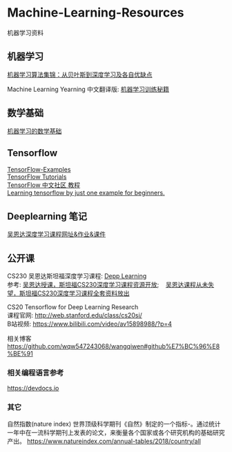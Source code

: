 # Machine-Learning-Resources
机器学习资料


## 机器学习
[机器学习算法集锦：从贝叶斯到深度学习及各自优缺点](https://zhuanlan.zhihu.com/p/25327755)  

Machine Learning Yearning
中文翻译版: [机器学习训练秘籍](https://accepteddoge.github.io/machine-learning-yearning-cn/docs/home/)


## 数学基础

[机器学习的数学基础](http://www.ai-start.com/dl2017/html/math.html#header-n101)  


## Tensorflow 

[TensorFlow-Examples](https://github.com/aymericdamien/TensorFlow-Examples)  
[TensorFlow Tutorials](https://github.com/pkmital/tensorflow_tutorials)  
[TensorFlow 中文社区 教程](http://www.tensorfly.cn/tfdoc/get_started/introduction.html)  
[Learning tensorflow by just one example for beginners.](https://github.com/yule-li/tensorflow-practice)


## Deeplearning 笔记
[吴恩达深度学习课程网址&作业&课件](https://www.jianshu.com/p/769fc6fe9b0a)  

## 公开课
CS230 吴恩达斯坦福深度学习课程: [Depp Learning](http://cs230.stanford.edu/index.html)  
参考: [吴恩达授课，斯坦福CS230深度学习课程资源开放](https://zhuanlan.zhihu.com/p/38327238); &nbsp;&nbsp; [吴恩达课程从未失望，斯坦福CS230深度学习课程全套资料放出](https://zhuanlan.zhihu.com/p/38426219)

CS20 Tensorflow for Deep Learning Research  
课程官网: http://web.stanford.edu/class/cs20si/    
B站视频: https://www.bilibili.com/video/av15898988/?p=4



相关博客
https://github.com/wqw547243068/wangqiwen#github%E7%BC%96%E8%BE%91


### 相关编程语言参考

https://devdocs.io


### 其它

自然指数(nature index)
世界顶级科学期刊《自然》制定的一个指标-。通过统计一年中在一流科学期刊上发表的论文，来衡量各个国家或各个研究机构的基础研究产出。
https://www.natureindex.com/annual-tables/2018/country/all



